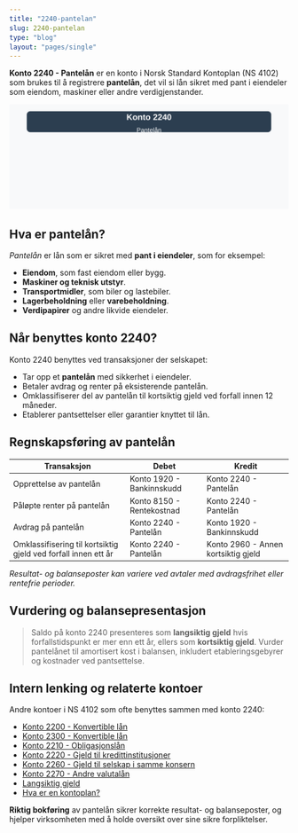 ```yaml
---
title: "2240-pantelan"
slug: 2240-pantelan
type: "blog"
layout: "pages/single"
---
```


**Konto 2240 - Pantelån** er en konto i Norsk Standard Kontoplan (NS 4102) som brukes til å registrere **pantelån**, det vil si lån sikret med pant i eiendeler som eiendom, maskiner eller andre verdigjenstander.

![Illustrasjon av konto 2240 Pantelån](2240-pantelan-image.svg)

## Hva er pantelån?

*Pantelån* er lån som er sikret med **pant i eiendeler**, som for eksempel:
* **Eiendom**, som fast eiendom eller bygg.
* **Maskiner og teknisk utstyr**.
* **Transportmidler**, som biler og lastebiler.
* **Lagerbeholdning** eller **varebeholdning**.
* **Verdipapirer** og andre likvide eiendeler.

## Når benyttes konto 2240?

Konto 2240 benyttes ved transaksjoner der selskapet:
* Tar opp et **pantelån** med sikkerhet i eiendeler.
* Betaler avdrag og renter på eksisterende pantelån.
* Omklassifiserer del av pantelån til kortsiktig gjeld ved forfall innen 12 måneder.
* Etablerer pantsettelser eller garantier knyttet til lån.

## Regnskapsføring av pantelån

| Transaksjon                                                | Debet                           | Kredit                      |
|------------------------------------------------------------|---------------------------------|-----------------------------|
| Opprettelse av pantelån                                    | Konto 1920 - Bankinnskudd       | Konto 2240 - Pantelån       |
| Påløpte renter på pantelån                                 | Konto 8150 - Rentekostnad       | Konto 2240 - Pantelån       |
| Avdrag på pantelån                                          | Konto 2240 - Pantelån           | Konto 1920 - Bankinnskudd   |
| Omklassifisering til kortsiktig gjeld ved forfall innen ett år | Konto 2240 - Pantelån           | Konto 2960 - Annen kortsiktig gjeld |

_*Resultat- og balanseposter kan variere ved avtaler med avdragsfrihet eller rentefrie perioder.*_

## Vurdering og balansepresentasjon

> Saldo på konto 2240 presenteres som **langsiktig gjeld** hvis forfallstidspunkt er mer enn ett år, ellers som **kortsiktig gjeld**. Vurder pantelånet til amortisert kost i balansen, inkludert etableringsgebyrer og kostnader ved pantsettelse.

## Intern lenking og relaterte kontoer

Andre kontoer i NS 4102 som ofte benyttes sammen med konto 2240:

* [Konto 2200 - Konvertible lån](/blogs/kontoplan/2200-konvertible-lan "Konto 2200 - Konvertible lån i Norsk Standard Kontoplan")
* [Konto 2300 - Konvertible lån](/blogs/kontoplan/2300-konvertible-lan "Konto 2300 - Konvertible lån i Norsk Standard Kontoplan")
* [Konto 2210 - Obligasjonslån](/blogs/kontoplan/2210-obligasjonslan "Konto 2210 - Obligasjonslån i Norsk Standard Kontoplan")
* [Konto 2220 - Gjeld til kredittinstitusjoner](/blogs/kontoplan/2220-gjeld-til-kredittinstitusjoner "Konto 2220 - Gjeld til kredittinstitusjoner i Norsk Standard Kontoplan")
* [Konto 2260 - Gjeld til selskap i samme konsern](/blogs/kontoplan/2260-gjeld-til-selskap-i-samme-konsern "Konto 2260 - Gjeld til selskap i samme konsern i Norsk Standard Kontoplan")
* [Konto 2270 - Andre valutalån](/blogs/kontoplan/2270-andre-valutalan "Konto 2270 - Andre valutalån i Norsk Standard Kontoplan")
* [Langsiktig gjeld](/blogs/regnskap/langsiktig-gjeld "Hva er Langsiktig gjeld? Komplett guide til langsiktige forpliktelser i norsk regnskap")
* [Hva er en kontoplan?](/blogs/regnskap/hva-er-kontoplan "Hva er en Kontoplan? Komplett Guide til Kontoplaner i Norsk Regnskap")

**Riktig bokføring** av pantelån sikrer korrekte resultat- og balanseposter, og hjelper virksomheten med å holde oversikt over sine sikre forpliktelser.
